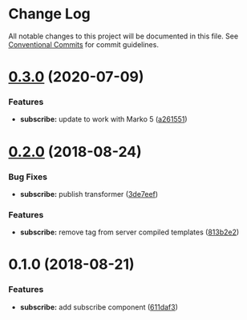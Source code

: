 # Change Log

All notable changes to this project will be documented in this file.
See [Conventional Commits](https://conventionalcommits.org) for commit guidelines.

# [0.3.0](https://github.com/marko-js/tags/compare/@marko-tags/subscribe@0.2.0...@marko-tags/subscribe@0.3.0) (2020-07-09)


### Features

* **subscribe:** update to work with Marko 5 ([a261551](https://github.com/marko-js/tags/commit/a26155113ad96296e784674f517a6ccf7ba05b2d))





<a name="0.2.0"></a>
# [0.2.0](https://github.com/marko-js/tags/compare/@marko-tags/subscribe@0.1.0...@marko-tags/subscribe@0.2.0) (2018-08-24)


### Bug Fixes

* **subscribe:** publish transformer ([3de7eef](https://github.com/marko-js/tags/commit/3de7eef))


### Features

* **subscribe:** remove tag from server compiled templates ([813b2e2](https://github.com/marko-js/tags/commit/813b2e2))




<a name="0.1.0"></a>
# 0.1.0 (2018-08-21)


### Features

* **subscribe:** add subscribe component ([611daf3](https://github.com/marko-js/tags/commit/611daf3))
